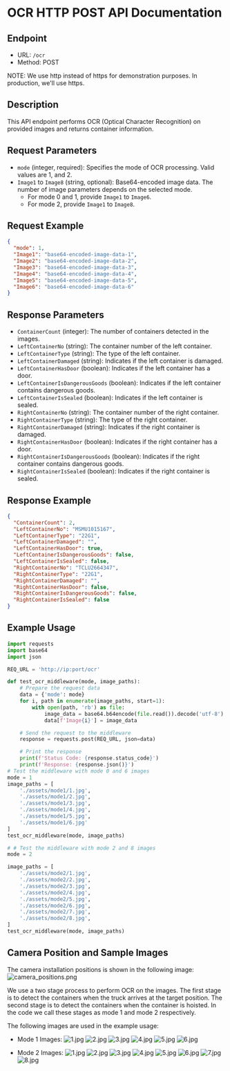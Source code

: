 # OCR HTTP POST API Documentation

## Endpoint
- URL: `/ocr`
- Method: POST

NOTE: We use http instead of https for demonstration purposes. In production, we'll use https.

## Description
This API endpoint performs OCR (Optical Character Recognition) on provided images and returns container information.

## Request Parameters
- `mode` (integer, required): Specifies the mode of OCR processing. Valid values are 1, and 2.
- `Image1` to `Image8` (string, optional): Base64-encoded image data. The number of image parameters depends on the selected mode.
  - For mode 0 and 1, provide `Image1` to `Image6`.
  - For mode 2, provide `Image1` to `Image8`.

## Request Example
```json
{
  "mode": 1,
  "Image1": "base64-encoded-image-data-1",
  "Image2": "base64-encoded-image-data-2",
  "Image3": "base64-encoded-image-data-3",
  "Image4": "base64-encoded-image-data-4",
  "Image5": "base64-encoded-image-data-5",
  "Image6": "base64-encoded-image-data-6"
}
```

## Response Parameters
- `ContainerCount` (integer): The number of containers detected in the images.
- `LeftContainerNo` (string): The container number of the left container.
- `LeftContainerType` (string): The type of the left container.
- `LeftContainerDamaged` (string): Indicates if the left container is damaged.
- `LeftContainerHasDoor` (boolean): Indicates if the left container has a door.
- `LeftContainerIsDangerousGoods` (boolean): Indicates if the left container contains dangerous goods.
- `LeftContainerIsSealed` (boolean): Indicates if the left container is sealed.
- `RightContainerNo` (string): The container number of the right container.
- `RightContainerType` (string): The type of the right container.
- `RightContainerDamaged` (string): Indicates if the right container is damaged.
- `RightContainerHasDoor` (boolean): Indicates if the right container has a door.
- `RightContainerIsDangerousGoods` (boolean): Indicates if the right container contains dangerous goods.
- `RightContainerIsSealed` (boolean): Indicates if the right container is sealed.

## Response Example
```json
{
  "ContainerCount": 2,
  "LeftContainerNo": "MSMU1015167",
  "LeftContainerType": "22G1",
  "LeftContainerDamaged": "",
  "LeftContainerHasDoor": true,
  "LeftContainerIsDangerousGoods": false,
  "LeftContainerIsSealed": false,
  "RightContainerNo": "TCLU2664347",
  "RightContainerType": "22G1",
  "RightContainerDamaged": "",
  "RightContainerHasDoor": false,
  "RightContainerIsDangerousGoods": false,
  "RightContainerIsSealed": false
}
```

## Example Usage
```python
import requests
import base64
import json

REQ_URL = 'http://ip:port/ocr'

def test_ocr_middleware(mode, image_paths):
    # Prepare the request data
    data = {'mode': mode}
    for i, path in enumerate(image_paths, start=1):
        with open(path, 'rb') as file:
            image_data = base64.b64encode(file.read()).decode('utf-8')
            data[f'Image{i}'] = image_data

    # Send the request to the middleware
    response = requests.post(REQ_URL, json=data)

    # Print the response
    print(f'Status Code: {response.status_code}')
    print(f'Response: {response.json()}')
# Test the middleware with mode 0 and 6 images
mode = 1
image_paths = [
    './assets/mode1/1.jpg', 
    './assets/mode1/2.jpg', 
    './assets/mode1/3.jpg', 
    './assets/mode1/4.jpg', 
    './assets/mode1/5.jpg', 
    './assets/mode1/6.jpg'
]
test_ocr_middleware(mode, image_paths)

# # Test the middleware with mode 2 and 8 images
mode = 2

image_paths = [
    './assets/mode2/1.jpg',
    './assets/mode2/2.jpg',  
    './assets/mode2/3.jpg', 
    './assets/mode2/4.jpg', 
    './assets/mode2/5.jpg', 
    './assets/mode2/6.jpg', 
    './assets/mode2/7.jpg', 
    './assets/mode2/8.jpg', 
]
test_ocr_middleware(mode, image_paths)
```

## Camera Position and Sample Images
The camera installation positions is shown in the following image:
![camera_positions.png](./assets/camera_position.png)


We use a two stage process to perform OCR on the images. The first stage is to detect the containers when the truck arrives at the target position. The second stage is to detect the containers when the container is hoisted. In the code we call these stages as mode 1 and mode 2 respectively.

The following images are used in the example usage:

- Mode 1 Images:
![1.jpg](./assets/mode1/1.jpg)
![2.jpg](./assets/mode1/2.jpg)
![3.jpg](./assets/mode1/3.jpg)
![4.jpg](./assets/mode1/4.jpg)
![5.jpg](./assets/mode1/5.jpg)
![6.jpg](./assets/mode1/6.jpg)

- Mode 2 Images:
![1.jpg](./assets/mode2/1.jpg)
![2.jpg](./assets/mode2/2.jpg)
![3.jpg](./assets/mode2/3.jpg)
![4.jpg](./assets/mode2/4.jpg)
![5.jpg](./assets/mode2/5.jpg)
![6.jpg](./assets/mode2/6.jpg)
![7.jpg](./assets/mode2/7.jpg)
![8.jpg](./assets/mode2/8.jpg)



